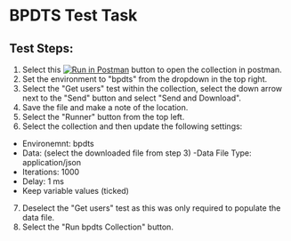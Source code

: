 # BPDTS Test Task

## Test Steps:
1. Select this [![Run in Postman](https://run.pstmn.io/button.svg)](https://app.getpostman.com/run-collection/d73a35359282fc8295a9#?env%5Bbpdts%5D=W3sia2V5IjoiY2l0eSIsInZhbHVlIjoiIiwiZW5hYmxlZCI6dHJ1ZX0seyJrZXkiOiJpZCIsInZhbHVlIjoiIiwiZW5hYmxlZCI6dHJ1ZX0seyJrZXkiOiJ1cmwiLCJ2YWx1ZSI6Imh0dHA6Ly9icGR0cy10ZXN0LWFwcC12Mi5oZXJva3VhcHAuY29tIiwiZW5hYmxlZCI6dHJ1ZX1d) button to open the collection in postman.
2. Set the environment to "bpdts" from the dropdown in the top right.
3. Select the "Get users" test within the collection, select the down arrow next to the "Send" button and select "Send and Download".
4. Save the file and make a note of the location.
5. Select the "Runner" button from the top left.
6. Select the collection and then update the following settings:
- Environemnt: bpdts
- Data: (select the downloaded file from step 3)
 -Data File Type: application/json
- Iterations: 1000
- Delay: 1 ms
- Keep variable values (ticked)
7. Deselect the "Get users" test as this was only required to populate the data file.
8. Select the "Run bpdts Collection" button.
